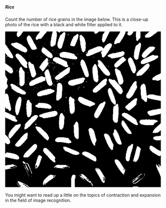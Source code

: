 ##### Rice

Count the number of rice grains in the image below. This is a close-up photo of the rice with a black and white filter applied to it.

![Rice](media/rice.png "Rice")

You might want to read up a little on the topics of contraction and expansion in the field of image recognition.
